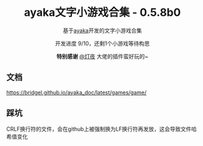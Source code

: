 <div align="center">

# ayaka文字小游戏合集 - 0.5.8b0

基于[ayaka](https://github.com/bridgeL/nonebot-plugin-ayaka)开发的文字小游戏合集

开发进度 9/10，还剩1个小游戏等待构思

**特别感谢**  [@灯夜](https://github.com/lunexnocty/Meiri) 大佬的插件蛮好玩的~

</div>

## 文档

https://bridgel.github.io/ayaka_doc/latest/games/game/

## 踩坑

CRLF换行符的文件，会在github上被强制换为LF换行符再发放，这会导致文件哈希值变化
